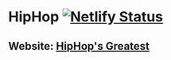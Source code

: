 # HipHop [![Netlify Status](https://api.netlify.com/api/v1/badges/cfcef709-e566-4535-a10d-05ae7e6bb62d/deploy-status)](https://app.netlify.com/sites/hip-hops-greatest/deploys)

## Website: [HipHop's Greatest](https://hip-hops-greatest.netlify.com/)
